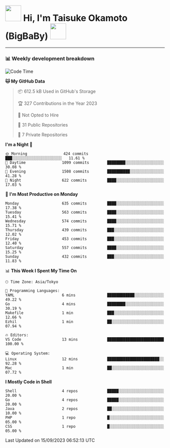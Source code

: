 <!-- Title -->
<h1>
    <img src="https://media.tenor.com/TlyRveJkgo4AAAAi/cloud-cloud-strife.gif" width="50"/> 
    Hi, I'm Taisuke Okamoto (BigBaBy) 
    <img src="https://media.tenor.com/TlyRveJkgo4AAAAi/cloud-cloud-strife.gif" width="50"/>
</h1>

---

<h3> 📊 Weekly development breakdown </h3>
<!-- waka-readme-stats -->

<!--START_SECTION:waka-->
![Code Time](http://img.shields.io/badge/Code%20Time-1%2C612%20hrs%2022%20mins-blue)

**🐱 My GitHub Data** 

> 📦 612.5 kB Used in GitHub's Storage 
 > 
> 🏆 327 Contributions in the Year 2023
 > 
> 🚫 Not Opted to Hire
 > 
> 📜 31 Public Repositories 
 > 
> 🔑 7 Private Repositories 
 > 
**I'm a Night 🦉** 

```text
🌞 Morning                424 commits         ███░░░░░░░░░░░░░░░░░░░░░░   11.61 % 
🌆 Daytime                1099 commits        ████████░░░░░░░░░░░░░░░░░   30.08 % 
🌃 Evening                1508 commits        ██████████░░░░░░░░░░░░░░░   41.28 % 
🌙 Night                  622 commits         ████░░░░░░░░░░░░░░░░░░░░░   17.03 % 
```
📅 **I'm Most Productive on Monday** 

```text
Monday                   635 commits         ████░░░░░░░░░░░░░░░░░░░░░   17.38 % 
Tuesday                  563 commits         ████░░░░░░░░░░░░░░░░░░░░░   15.41 % 
Wednesday                574 commits         ████░░░░░░░░░░░░░░░░░░░░░   15.71 % 
Thursday                 439 commits         ███░░░░░░░░░░░░░░░░░░░░░░   12.02 % 
Friday                   453 commits         ███░░░░░░░░░░░░░░░░░░░░░░   12.40 % 
Saturday                 557 commits         ████░░░░░░░░░░░░░░░░░░░░░   15.25 % 
Sunday                   432 commits         ███░░░░░░░░░░░░░░░░░░░░░░   11.83 % 
```


📊 **This Week I Spent My Time On** 

```text
🕑︎ Time Zone: Asia/Tokyo

💬 Programming Languages: 
YAML                     6 mins              ████████████░░░░░░░░░░░░░   49.22 % 
Go                       4 mins              ████████░░░░░░░░░░░░░░░░░   30.19 % 
Makefile                 1 min               ███░░░░░░░░░░░░░░░░░░░░░░   12.66 % 
Ezhil                    1 min               ██░░░░░░░░░░░░░░░░░░░░░░░   07.94 % 

🔥 Editors: 
VS Code                  13 mins             █████████████████████████   100.00 % 

💻 Operating System: 
Linux                    12 mins             ███████████████████████░░   92.28 % 
Mac                      1 min               ██░░░░░░░░░░░░░░░░░░░░░░░   07.72 % 
```

**I Mostly Code in Shell** 

```text
Shell                    4 repos             █████░░░░░░░░░░░░░░░░░░░░   20.00 % 
Go                       4 repos             █████░░░░░░░░░░░░░░░░░░░░   20.00 % 
Java                     2 repos             ██░░░░░░░░░░░░░░░░░░░░░░░   10.00 % 
PHP                      1 repo              █░░░░░░░░░░░░░░░░░░░░░░░░   05.00 % 
CSS                      1 repo              █░░░░░░░░░░░░░░░░░░░░░░░░   05.00 % 
```




 Last Updated on 15/09/2023 06:52:13 UTC
<!--END_SECTION:waka-->
